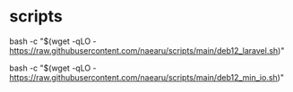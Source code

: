 # scripts

bash -c "$(wget -qLO - https://raw.githubusercontent.com/naearu/scripts/main/deb12_laravel.sh)"

bash -c "$(wget -qLO - https://raw.githubusercontent.com/naearu/scripts/main/deb12_min_io.sh)"

